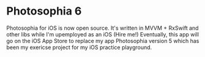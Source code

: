 # Photosophia 6

Photosophia for iOS is now open source. It's written in MVVM + RxSwift and other libs while I'm upemployed as an iOS (Hire me!) Eventually, this app will go on the iOS App Store to replace my app Photosophia version 5 which has been my exericse project for my iOS practice playground.

